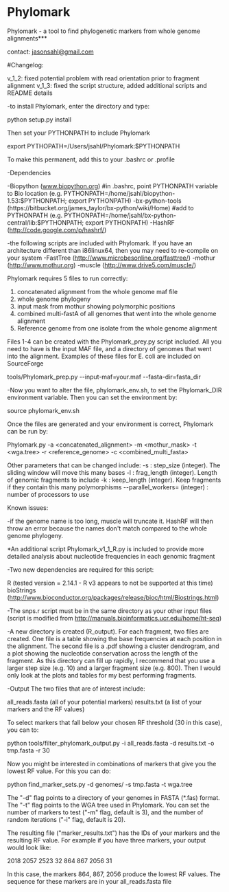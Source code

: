 Phylomark
=========
Phylomark - a tool to find phylogenetic markers from whole genome alignments***

contact: jasonsahl@gmail.com

#Changelog:

v_1_2: fixed potential problem with read orientation prior to fragment alignment
v_1_3: fixed the script structure, added additional scripts and README details

-to install Phylomark, enter the directory and type:

python setup.py install

Then set your PYTHONPATH to include Phylomark

export PYTHOPATH=/Users/jsahl/Phylomark:$PYTHONPATH

To make this permanent, add this to your .bashrc or .profile

-Dependencies

-Biopython (www.biopython.org) #in .bashrc, point PYTHONPATH variable to Bio location
 (e.g. PYTHONPATH=/home/jsahl/biopython-1.53:$PYTHONPATH; export PYTHONPATH)
-bx-python-tools (https://bitbucket.org/james_taylor/bx-python/wiki/Home) #add to PYTHONPATH
 (e.g. PYTHONPATH=/home/jsahl/bx-python-central/lib:$PYTHONPATH; export PYTHONPATH)
-HashRF (http://code.google.com/p/hashrf/)

-the following scripts are included with Phylomark.  If you have an architecture different
than i86linux64, then you may need to re-compile on your system
-FastTree (http://www.microbesonline.org/fasttree/)
-mothur (http://www.mothur.org)
-muscle (http://www.drive5.com/muscle/)

Phylomark requires 5 files to run correctly:

1. concatenated alignment from the whole genome maf file
2. whole genome phylogeny
3. input mask from mothur showing polymorphic positions
4. combined multi-fastA of all genomes that went into the whole genome alignment
5. Reference genome from one isolate from the whole genome alignment

Files 1-4 can be created with the Phylomark_prey.py script included.  All you need to have is
the input MAF file, and a directory of genomes that went into the alignment.  Examples
of these files for E. coli are included on SourceForge

tools/Phylomark_prep.py --input-maf=your.maf --fasta-dir=fasta_dir

-Now you want to alter the file, phylomark_env.sh, to set the Phylomark_DIR environment variable.
Then you can set the environment by:

source phylomark_env.sh

Once the files are generated and your environment is correct, Phylomark can be run by:

Phylomark.py -a <concatenated_alignment> -m <mothur_mask> -t <wga.tree> -r <reference_genome>
-c <combined_multi_fasta> 

Other parameters that can be changed include:
-s : step_size (integer).  The sliding window will move this many bases
-l : frag_length (integer).  Length of genomic fragments to include
-k : keep_length (integer).  Keep fragments if they contain this many polymorphisms
--parallel_workers= (integer) : number of processors to use

Known issues:

-if the genome name is too long, muscle will truncate it.  HashRF will then throw an error because
the names don't match compared to the whole genome phylogeny. 

*An additional script Phylomark_v1_1_R.py is included to provide more detailed analysis about
nucleotide frequencies in each genomic fragment

-Two new dependencies are required for this script:

R (tested version = 2.14.1 - R v3 appears to not be supported at this time)
bioStrings (http://www.bioconductor.org/packages/release/bioc/html/Biostrings.html)

-The snps.r script must be in the same directory as your other input files
(script is modified from http://manuals.bioinformatics.ucr.edu/home/ht-seq)

-A new directory is created (R_output).  For each fragment, two files are created.  One file
is a table showing the base frequencies at each position in the alignment.  The second file is
a .pdf showing a cluster dendrogram, and a plot showing the nucleotide conservation across
the length of the fragment.  As this directory can fill up rapidly, I recommend that you use
a larger step size (e.g. 10) and a larger fragment size (e.g. 800).  Then I would only look
at the plots and tables for my best performing fragments.

-Output
The two files that are of interest include:

all_reads.fasta (all of your potential markers)
results.txt (a list of your markers and the RF values)

To select markers that fall below your chosen RF threshold (30 in this case), you can to:

python tools/filter_phylomark_output.py -i all_reads.fasta -d results.txt -o tmp.fasta -r 30

Now you might be interested in combinations of markers that give you the lowest RF value.
For this you can do:

python find_marker_sets.py -d genomes/ -s tmp.fasta -t wga.tree 

The "-d" flag points to a directory of your genomes in FASTA (*.fas) format.  The "-t"
flag points to the WGA tree used in Phylomark.  You can set the number of markers to test
("-m" flag, default is 3), and the number of random iterations ("-i" flag, default is 20).

The resulting file ("marker_results.txt") has the IDs of your markers and the resulting
RF value.  For example if you have three markers, your output would look like:

2018    2057    2523    32
864     867     2056    31

In this case, the markers 864, 867, 2056 produce the lowest RF values.  The sequence
for these markers are in your all_reads.fasta file
